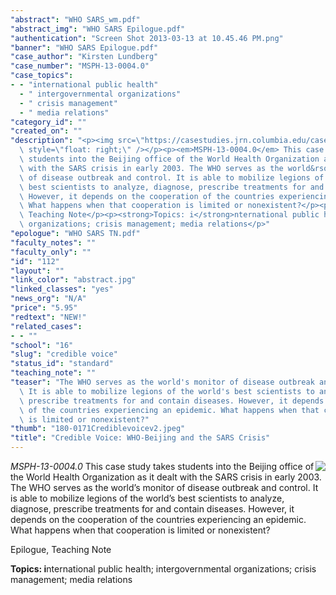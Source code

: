 ```yaml
---
"abstract": "WHO SARS_wm.pdf"
"abstract_img": "WHO SARS Epilogue.pdf"
"authentication": "Screen Shot 2013-03-13 at 10.45.46 PM.png"
"banner": "WHO SARS Epilogue.pdf"
"case_author": "Kirsten Lundberg"
"case_number": "MSPH-13-0004.0"
"case_topics":
- - "international public health"
  - " intergovernmental organizations"
  - " crisis management"
  - " media relations"
"category_id": ""
"created_on": ""
"description": "<p><img src=\"https://casestudies.jrn.columbia.edu/casestudy/files/photos/756/abstract.jpg\"\
  \ style=\"float: right;\" /></p><p><em>MSPH-13-0004.0</em> This case study takes\
  \ students into the Beijing office of the World Health Organization as it dealt\
  \ with the SARS crisis in early 2003. The WHO serves as the world&rsquo;s monitor\
  \ of disease outbreak and control. It is able to mobilize legions of the world&rsquo;s\
  \ best scientists to analyze, diagnose, prescribe treatments for and contain diseases.\
  \ However, it depends on the cooperation of the countries experiencing an epidemic.\
  \ What happens when that cooperation is limited or nonexistent?</p><p>Epilogue,\
  \ Teaching Note</p><p><strong>Topics: i</strong>nternational public health; intergovernmental\
  \ organizations; crisis management; media relations</p>"
"epologue": "WHO SARS TN.pdf"
"faculty_notes": ""
"faculty_only": ""
"id": "112"
"layout": ""
"link_color": "abstract.jpg"
"linked_classes": "yes"
"news_org": "N/A"
"price": "5.95"
"redtext": "NEW!"
"related_cases":
- - ""
"school": "16"
"slug": "credible voice"
"status_id": "standard"
"teaching_note": ""
"teaser": "The WHO serves as the world's monitor of disease outbreak and control.\
  \ It is able to mobilize legions of the world's best scientists to analyze, diagnose,\
  \ prescribe treatments for and contain diseases. However, it depends on the cooperation\
  \ of the countries experiencing an epidemic. What happens when that cooperation\
  \ is limited or nonexistent?"
"thumb": "180-0171Crediblevoicev2.jpeg"
"title": "Credible Voice: WHO-Beijing and the SARS Crisis"
---
```

<p><img src="https://casestudies.jrn.columbia.edu/casestudy/files/photos/756/abstract.jpg" style="float: right;" /></p><p><em>MSPH-13-0004.0</em> This case study takes students into the Beijing office of the World Health Organization as it dealt with the SARS crisis in early 2003. The WHO serves as the world&rsquo;s monitor of disease outbreak and control. It is able to mobilize legions of the world&rsquo;s best scientists to analyze, diagnose, prescribe treatments for and contain diseases. However, it depends on the cooperation of the countries experiencing an epidemic. What happens when that cooperation is limited or nonexistent?</p><p>Epilogue, Teaching Note</p><p><strong>Topics: i</strong>nternational public health; intergovernmental organizations; crisis management; media relations</p>
